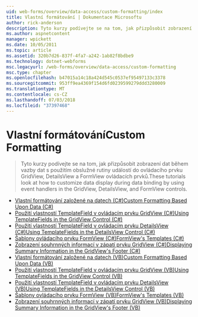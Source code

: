 ```yaml
---
uid: web-forms/overview/data-access/custom-formatting/index
title: Vlastní formátování | Dokumentace Microsoftu
author: rick-anderson
description: Tyto kurzy podívejte se na tom, jak přizpůsobit zobrazení dat během vazby dat s použitím obslužné rutiny událostí do ovládacího prvku GridView, DetailsView a FormView ovládacích prvků.
ms.author: aspnetcontent
manager: wpickett
ms.date: 10/05/2011
ms.topic: article
ms.assetid: 320b7d26-837f-4fa7-a242-1ab82f8bdbe9
ms.technology: dotnet-webforms
msc.legacyurl: /web-forms/overview/data-access/custom-formatting
msc.type: chapter
ms.openlocfilehash: b47015a14c18a424d545c0537ef95497133c3378
ms.sourcegitcommit: 953ff9ea4369f154d6fd0239599279ddd3280009
ms.translationtype: MT
ms.contentlocale: cs-CZ
ms.lasthandoff: 07/03/2018
ms.locfileid: "37397468"
---
```

<a name="custom-formatting"></a><span data-ttu-id="52d2b-103">Vlastní formátování</span><span class="sxs-lookup"><span data-stu-id="52d2b-103">Custom Formatting</span></span>
====================
> <span data-ttu-id="52d2b-104">Tyto kurzy podívejte se na tom, jak přizpůsobit zobrazení dat během vazby dat s použitím obslužné rutiny událostí do ovládacího prvku GridView, DetailsView a FormView ovládacích prvků.</span><span class="sxs-lookup"><span data-stu-id="52d2b-104">These tutorials look at how to customize data display during data binding by using event handlers in the GridView, DetailsView, and FormView controls.</span></span>


- [<span data-ttu-id="52d2b-105">Vlastní formátování založené na datech (C#)</span><span class="sxs-lookup"><span data-stu-id="52d2b-105">Custom Formatting Based Upon Data (C#)</span></span>](custom-formatting-based-upon-data-cs.md)
- [<span data-ttu-id="52d2b-106">Použití vlastností TemplateField v ovládacím prvku GridView (C#)</span><span class="sxs-lookup"><span data-stu-id="52d2b-106">Using TemplateFields in the GridView Control (C#)</span></span>](using-templatefields-in-the-gridview-control-cs.md)
- [<span data-ttu-id="52d2b-107">Použití vlastností TemplateField v ovládacím prvku DetailsView (C#)</span><span class="sxs-lookup"><span data-stu-id="52d2b-107">Using TemplateFields in the DetailsView Control (C#)</span></span>](using-templatefields-in-the-detailsview-control-cs.md)
- [<span data-ttu-id="52d2b-108">Šablony ovládacího prvku FormView (C#)</span><span class="sxs-lookup"><span data-stu-id="52d2b-108">FormView's Templates (C#)</span></span>](using-the-formview-s-templates-cs.md)
- [<span data-ttu-id="52d2b-109">Zobrazení souhrnných informací v zápatí prvku GridView (C#)</span><span class="sxs-lookup"><span data-stu-id="52d2b-109">Displaying Summary Information in the GridView's Footer (C#)</span></span>](displaying-summary-information-in-the-gridview-s-footer-cs.md)
- [<span data-ttu-id="52d2b-110">Vlastní formátování založené na datech (VB)</span><span class="sxs-lookup"><span data-stu-id="52d2b-110">Custom Formatting Based Upon Data (VB)</span></span>](custom-formatting-based-upon-data-vb.md)
- [<span data-ttu-id="52d2b-111">Použití vlastností TemplateField v ovládacím prvku GridView (VB)</span><span class="sxs-lookup"><span data-stu-id="52d2b-111">Using TemplateFields in the GridView Control (VB)</span></span>](using-templatefields-in-the-gridview-control-vb.md)
- [<span data-ttu-id="52d2b-112">Použití vlastností TemplateField v ovládacím prvku DetailsView (VB)</span><span class="sxs-lookup"><span data-stu-id="52d2b-112">Using TemplateFields in the DetailsView Control (VB)</span></span>](using-templatefields-in-the-detailsview-control-vb.md)
- [<span data-ttu-id="52d2b-113">Šablony ovládacího prvku FormView (VB)</span><span class="sxs-lookup"><span data-stu-id="52d2b-113">FormView's Templates (VB)</span></span>](using-the-formview-s-templates-vb.md)
- [<span data-ttu-id="52d2b-114">Zobrazení souhrnných informací v zápatí prvku GridView (VB)</span><span class="sxs-lookup"><span data-stu-id="52d2b-114">Displaying Summary Information in the GridView's Footer (VB)</span></span>](displaying-summary-information-in-the-gridview-s-footer-vb.md)
